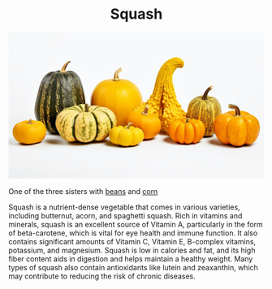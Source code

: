 <h1 align="center"> Squash </h1>

<p align="center" width="100%"><img src="../images/squash.png" /></p>

One of the three sisters with [beans](./bean.md) and [corn](./corn.md)

Squash is a nutrient-dense vegetable that comes in various varieties, including butternut, acorn, and spaghetti squash. Rich in vitamins and minerals, squash is an excellent source of Vitamin A, particularly in the form of beta-carotene, which is vital for eye health and immune function. It also contains significant amounts of Vitamin C, Vitamin E, B-complex vitamins, potassium, and magnesium. Squash is low in calories and fat, and its high fiber content aids in digestion and helps maintain a healthy weight. Many types of squash also contain antioxidants like lutein and zeaxanthin, which may contribute to reducing the risk of chronic diseases.